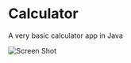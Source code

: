 # Calculator
A very basic calculator app in Java

![Screen Shot](https://github.com/user-attachments/assets/ff839536-f8e4-42b1-b05c-7fb6d722b1bd)


